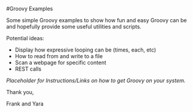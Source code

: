 #Groovy Examples

Some simple Groovy examples to show how fun and easy Groovy can be 
and hopefully provide some useful utilities and scripts.

Potential ideas:
- Display how expressive looping can be (times, each, etc)
- How to read from and write to a file
- Scan a webpage for specific content
- REST calls

*Placeholder for Instructions/Links on how to get Groovy on your system.*

Thank you,

Frank and Yara